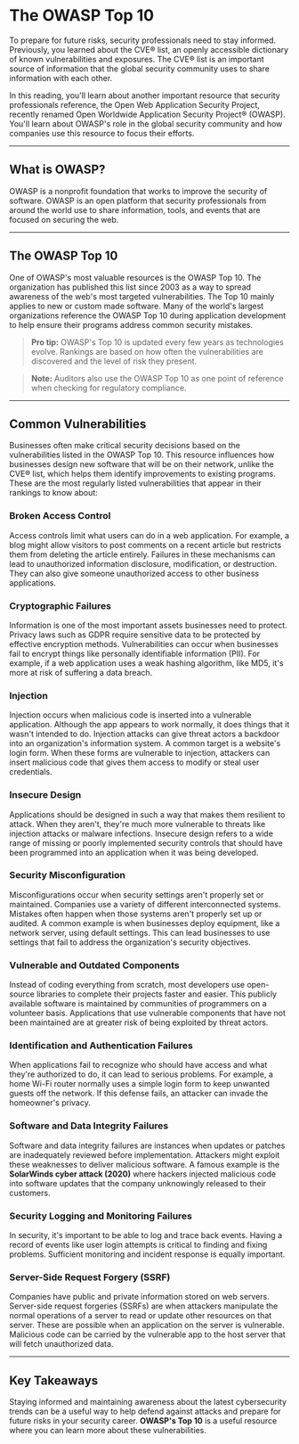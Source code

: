 # The OWASP Top 10

To prepare for future risks, security professionals need to stay
informed. Previously, you learned about the CVE® list, an openly
accessible dictionary of known vulnerabilities and exposures. The CVE®
list is an important source of information that the global security
community uses to share information with each other.

In this reading, you'll learn about another important resource that
security professionals reference, the Open Web Application Security
Project, recently renamed Open Worldwide Application Security Project®
(OWASP). You'll learn about OWASP's role in the global security
community and how companies use this resource to focus their efforts.

------------------------------------------------------------------------

## What is OWASP?

OWASP is a nonprofit foundation that works to improve the security of
software. OWASP is an open platform that security professionals from
around the world use to share information, tools, and events that are
focused on securing the web.

------------------------------------------------------------------------

## The OWASP Top 10

One of OWASP's most valuable resources is the OWASP Top 10. The
organization has published this list since 2003 as a way to spread
awareness of the web's most targeted vulnerabilities. The Top 10 mainly
applies to new or custom made software. Many of the world's largest
organizations reference the OWASP Top 10 during application development
to help ensure their programs address common security mistakes.

> **Pro tip:** OWASP's Top 10 is updated every few years as technologies
> evolve. Rankings are based on how often the vulnerabilities are
> discovered and the level of risk they present.

> **Note:** Auditors also use the OWASP Top 10 as one point of reference
> when checking for regulatory compliance.

------------------------------------------------------------------------

## Common Vulnerabilities

Businesses often make critical security decisions based on the
vulnerabilities listed in the OWASP Top 10. This resource influences how
businesses design new software that will be on their network, unlike the
CVE® list, which helps them identify improvements to existing programs.
These are the most regularly listed vulnerabilities that appear in their
rankings to know about:

### Broken Access Control

Access controls limit what users can do in a web application. For
example, a blog might allow visitors to post comments on a recent
article but restricts them from deleting the article entirely. Failures
in these mechanisms can lead to unauthorized information disclosure,
modification, or destruction. They can also give someone unauthorized
access to other business applications.

### Cryptographic Failures

Information is one of the most important assets businesses need to
protect. Privacy laws such as GDPR require sensitive data to be
protected by effective encryption methods. Vulnerabilities can occur
when businesses fail to encrypt things like personally identifiable
information (PII). For example, if a web application uses a weak hashing
algorithm, like MD5, it's more at risk of suffering a data breach.

### Injection

Injection occurs when malicious code is inserted into a vulnerable
application. Although the app appears to work normally, it does things
that it wasn't intended to do. Injection attacks can give threat actors
a backdoor into an organization's information system. A common target is
a website's login form. When these forms are vulnerable to injection,
attackers can insert malicious code that gives them access to modify or
steal user credentials.

### Insecure Design

Applications should be designed in such a way that makes them resilient
to attack. When they aren't, they're much more vulnerable to threats
like injection attacks or malware infections. Insecure design refers to
a wide range of missing or poorly implemented security controls that
should have been programmed into an application when it was being
developed.

### Security Misconfiguration

Misconfigurations occur when security settings aren't properly set or
maintained. Companies use a variety of different interconnected systems.
Mistakes often happen when those systems aren't properly set up or
audited. A common example is when businesses deploy equipment, like a
network server, using default settings. This can lead businesses to use
settings that fail to address the organization's security objectives.

### Vulnerable and Outdated Components

Instead of coding everything from scratch, most developers use
open-source libraries to complete their projects faster and easier. This
publicly available software is maintained by communities of programmers
on a volunteer basis. Applications that use vulnerable components that
have not been maintained are at greater risk of being exploited by
threat actors.

### Identification and Authentication Failures

When applications fail to recognize who should have access and what
they're authorized to do, it can lead to serious problems. For example,
a home Wi-Fi router normally uses a simple login form to keep unwanted
guests off the network. If this defense fails, an attacker can invade
the homeowner's privacy.

### Software and Data Integrity Failures

Software and data integrity failures are instances when updates or
patches are inadequately reviewed before implementation. Attackers might
exploit these weaknesses to deliver malicious software. A famous example
is the **SolarWinds cyber attack (2020)** where hackers injected
malicious code into software updates that the company unknowingly
released to their customers.

### Security Logging and Monitoring Failures

In security, it's important to be able to log and trace back events.
Having a record of events like user login attempts is critical to
finding and fixing problems. Sufficient monitoring and incident response
is equally important.

### Server-Side Request Forgery (SSRF)

Companies have public and private information stored on web servers.
Server-side request forgeries (SSRFs) are when attackers manipulate the
normal operations of a server to read or update other resources on that
server. These are possible when an application on the server is
vulnerable. Malicious code can be carried by the vulnerable app to the
host server that will fetch unauthorized data.

------------------------------------------------------------------------

## Key Takeaways

Staying informed and maintaining awareness about the latest
cybersecurity trends can be a useful way to help defend against attacks
and prepare for future risks in your security career. **OWASP's Top 10**
is a useful resource where you can learn more about these
vulnerabilities.
